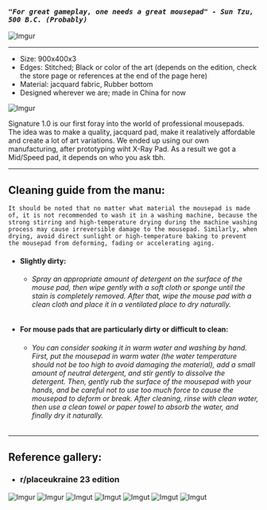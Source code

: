 ### *`"For great gameplay, one needs a great mousepad" - Sun Tzu, 500 B.C. (Probably)`*

![Imgur](https://i.imgur.com/gANbDda.png)
___
- Size: 900x400x3
- Edges: Stitched; Black or color of the art (depends on the edition, check the store page or references at the end of the page here)
- Material: jacquard fabric, Rubber bottom
- Designed wherever we are; made in China for now

![Imgur](https://i.imgur.com/rLY2rk6.png "r/placeukraine 23 edition")

Signature 1.0 is our first foray into the world of professional mousepads. The idea was to make a quality, jacquard pad, make it realatively affordable and create a lot of art variations. We ended up using our own manufacturing, after prototyping wiht X-Ray Pad. As a result we got a Mid/Speed pad, it depends on who you ask tbh. 
___
## Cleaning guide from the manu:

`It should be noted that no matter what material the mousepad is made of, it is not recommended to wash it in a washing machine, because the strong stirring and high-temperature drying during the machine washing process may cause irreversible damage to the mousepad. Similarly, when drying, avoid direct sunlight or high-temperature baking to prevent the mousepad from deforming, fading or accelerating aging.`

- #### Slightly dirty: 
    - ###### Spray an appropriate amount of detergent on the surface of the mouse pad, then wipe gently with a soft cloth or sponge until the stain is completely removed. After that, wipe the mouse pad with a clean cloth and place it in a ventilated place to dry naturally.
- #### For mouse pads that are particularly dirty or difficult to clean:
    - ###### You can consider soaking it in warm water and washing by hand. First, put the mousepad in warm water (the water temperature should not be too high to avoid damaging the material), add a small amount of neutral detergent, and stir gently to dissolve the detergent. Then, gently rub the surface of the mousepad with your hands, and be careful not to use too much force to cause the mousepad to deform or break. After cleaning, rinse with clean water, then use a clean towel or paper towel to absorb the water, and finally dry it naturally.
___

## Reference gallery:

- ### r/placeukraine 23 edition

![Imgur](https://i.imgur.com/u1RJvWe.jpg "r/placeukraine 23 edition") 
![Imgur](https://i.imgur.com/hhT8liq.jpg "r/placeukraine 23 edition") 
![Imgut](https://i.imgur.com/gGRKwfO.jpg "r/placeukraine 23 edition")
![Imgut](https://i.imgur.com/u1rfKN2.jpg "r/placeukraine 23 edition")
![Imgut](https://i.imgur.com/XgO1Dxg.jpg "r/placeukraine 23 edition")
![Imgut](https://i.imgur.com/Qt7RtAe.jpg "r/placeukraine 23 edition")
![Imgut](https://i.imgur.com/7I6TYRY.jpg "r/placeukraine 23 edition")
